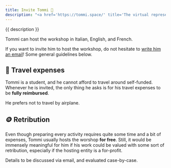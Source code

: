 ```yaml
---
title: Invite Tommi 🚀
description: "<a href='https://tommi.space/' title='The virtual representation of Tommi’s mind'>Tommi</a>, the creator of <cite>Knitting Our Internet</cite>, is the person who hosted it the most, so far. He absolutely looooooves to travel around and engage people of every age in many different contexts and events!"
---
```


{{ description }}

Tommi can host the workshop in Italian, English, and French.

If you want to invite him to host the workshop, do not hesitate to [write him an email](mailto:lost.in@tommi.space)! Some general guidelines below.

## 🚅 Travel expenses

Tommi is a student, and he cannot afford to travel around self-funded. Whenever he is invited, the only thing he asks is for his travel expenses to be **fully reimbursed**.

He prefers not to travel by airplane.

## 🪙 Retribution

Even though preparing every activity requires quite some time and a bit of expenses, Tommi usually hosts the worshop **for free**. Still, it would be immensely meaningful for him if his work could be valued with some sort of retribution, especially if the hosting entity is a for-profit.

Details to be discussed via email, and evaluated case-by-case.
